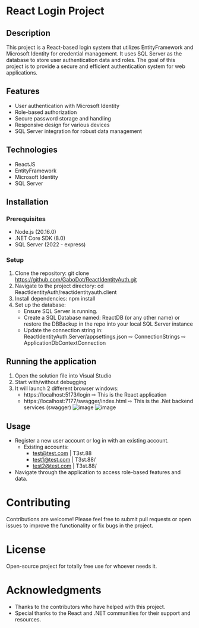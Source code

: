 # React Login Project

## Description
This project is a React-based login system that utilizes EntityFramework and Microsoft Identity for credential management. It uses SQL Server as the database to store user authentication data and roles. The goal of this project is to provide a secure and efficient authentication system for web applications.

## Features
- User authentication with Microsoft Identity
- Role-based authorization
- Secure password storage and handling
- Responsive design for various devices
- SQL Server integration for robust data management

## Technologies
- ReactJS
- EntityFramework
- Microsoft Identity
- SQL Server

## Installation

### Prerequisites
- Node.js (20.16.0)
- .NET Core SDK (8.0)
- SQL Server (2022 - express)

### Setup
1. Clone the repository:
   git clone https://github.com/GaboDot/ReactIdentityAuth.git
2. Navigate to the project directory:
   cd ReactIdentityAuth/reactidentityauth.client
3. Install dependencies:
   npm install
4. Set up the database:
   - Ensure SQL Server is running.
   - Create a SQL Database named: ReactDB (or any other name) or restore the DBBackup in the repo into your local SQL Server instance
   - Update the connection string in: ReactIdentityAuth.Server/appsettings.json ⇨ ConnectionStrings ⇨ ApplicationDbContextConnection

## Running the application
1. Open the solution file into Visual Studio
2. Start with/without debugging
3. It will launch 2 different browser windows:
   - https://localhost:5173/login ⇨ This is the React application
   - https://localhost:7177/swagger/index.html ⇨ This is the .Net backend services (swagger)
![image](https://github.com/user-attachments/assets/1430c78c-dd95-4f90-94dd-a69863882c8c)
![image](https://github.com/user-attachments/assets/c9e5db9b-23eb-40dd-a718-639425adec44)

## Usage
- Register a new user account or log in with an existing account.
  - Existing accounts:
    - test@test.com  | T3st.88
    - test1@test.com | T3st.88/
    - test2@test.com | T3st.88/
- Navigate through the application to access role-based features and data.

# Contributing
Contributions are welcome! Please feel free to submit pull requests or open issues to improve the functionality or fix bugs in the project.

# License
Open-source project for totally free use for whoever needs it.

# Acknowledgments
- Thanks to the contributors who have helped with this project.
- Special thanks to the React and .NET communities for their support and resources.
